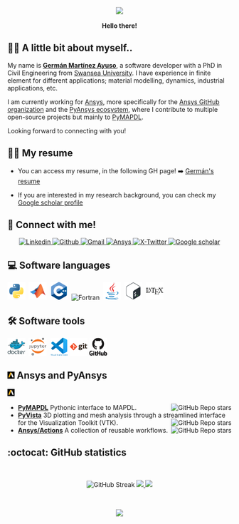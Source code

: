 

<div align=center>
<p><a>
<img src="https://media.giphy.com/media/v1.Y2lkPTc5MGI3NjExejhnYmtncG01eDl1NWxyY21uMDZkam43Mjl1bXQ4aTd1eGFoenFoZiZlcD12MV9pbnRlcm5hbF9naWZfYnlfaWQmY3Q9Zw/Nx0rz3jtxtEre/giphy.gif">
<p><b>Hello there!</b></p>
</a></p>
</div>

## :man_technologist: A little bit about myself..

My name is [**Germán Martínez Ayuso**](https://www.linkedin.com/in/gmartinezayuso/), a software developer with a PhD in Civil Engineering from [Swansea University](https://www.swansea.ac.uk).
I have experience in finite element for different applications; material modelling, dynamics, industrial applications, etc.

I am currently working for [Ansys](https://www.ansys.com/), more specifically for the [Ansys GitHub organization](https://github.com/ansys) and the [PyAnsys ecosystem](https://docs.pyansys.com/), where I contribute to multiple open-source projects but mainly to [PyMAPDL](https://mapdl.docs.pyansys.com/version/stable/).

Looking forward to connecting with you!


## :construction_worker_man: My resume

* You can access my resume, in the following GH page! :arrow_right: [Germán's resume](https://germa89.github.io/cv/)

* If you are interested in my research background, you can check my [Google scholar profile](https://scholar.google.co.uk/citations?user=1MqmJ0sAAAAJ)


## :handshake: Connect with me!

<div align=center>
    <a href="https://www.linkedin.com/in/gmartinezayuso/">
    <!-- Linkedin -->
        <!-- <img alt="Linkedin" src="https://img.shields.io/badge/LinkedIn-germa89-%230A66C2?style=for-the-badge&logo=linkedin&labelColor=white&link=https%3A%2F%2Fwww.linkedin.com%2Fin%2Fgmartinezayuso%2F"> -->
        <img alt="Linkedin" src="https://img.shields.io/badge/LinkedIn-%230A66C2?style=for-the-badge&logo=linkedin&link=https%3A%2F%2Fwww.linkedin.com%2Fin%2Fgmartinezayuso%2F">
    </a>
    <a href="https://github.com/germa89">
    <!-- Github -->
        <!-- <img alt="Github" src="https://img.shields.io/badge/GitHub-germa89-%23181717?style=for-the-badge&logo=github&logoColor=%23181717&labelColor=white&link=https%3A%2F%2Fwww.github.com%2Fgerma89"> -->
        <img alt="Github" src="https://img.shields.io/badge/GitHub-%23181717?style=for-the-badge&logo=github&logoColor=white&link=https%3A%2F%2Fwww.github.com%2Fgerma89">
    </a>
    <a href="mailto:germanmartinezayuso@gmail.com">
    <!-- GMail -->
        <!-- <img alt="Gmail" src="https://img.shields.io/badge/GMail-Email%20me!-%23EA4335?style=for-the-badge&logo=gmail&logoColor=%23EA4335&labelColor=white&link=mailto%3Agermanmartinezayuso%40gmail.com"> -->
        <img alt="Gmail" src="https://img.shields.io/badge/GMail-%23EA4335?style=for-the-badge&logo=gmail&logoColor=white&link=mailto%3Agermanmartinezayuso%40gmail.com">
    </a>
    <a href="mailto:german.ayuso@ansys.com">
    <!-- Ansys
    color: #FFB71B  -->
        <!-- <img alt="Ansys" src="https://img.shields.io/badge/ANSYS-Email%20me!-%23FFB71B?style=for-the-badge&logo=data:image/png;base64,iVBORw0KGgoAAAANSUhEUgAAABAAAAAQCAIAAACQkWg2AAABDklEQVQ4jWNgoDfg5mD8vE7q/3bpVyskbW0sMRUwofHD7Dh5OBkZGBgW7/3W2tZpa2tLQEOyOzeEsfumlK2tbVpaGj4N6jIs1lpsDAwMJ278sveMY2BgCA0NFRISwqkhyQ1q/Nyd3zg4OBgYGNjZ2ePi4rB5loGBhZnhxTLJ/9ulv26Q4uVk1NXV/f///////69du4Zdg78lx//t0v+3S88rFISInD59GqIH2esIJ8G9O2/XVwhjzpw5EAam1xkkBJn/bJX+v1365hxxuCAfH9+3b9/+////48cPuNehNsS7cDEzMTAwMMzb+Q2u4dOnT2vWrMHu9ZtzxP9vl/69RVpCkBlZ3N7enoDXBwEAAA+YYitOilMVAAAAAElFTkSuQmCC&logoColor=%23FFB71B&labelColor=black&link=mailto%3Agerman.ayuso%40ansys.com"> -->
        <img alt="Ansys" src="https://img.shields.io/badge/ANSYS-FFB71B?style=for-the-badge&logo=data:image/png;base64,iVBORw0KGgoAAAANSUhEUgAAABAAAAAQCAIAAACQkWg2AAABDklEQVQ4jWNgoDfg5mD8vE7q/3bpVyskbW0sMRUwofHD7Dh5OBkZGBgW7/3W2tZpa2tLQEOyOzeEsfumlK2tbVpaGj4N6jIs1lpsDAwMJ278sveMY2BgCA0NFRISwqkhyQ1q/Nyd3zg4OBgYGNjZ2ePi4rB5loGBhZnhxTLJ/9ulv26Q4uVk1NXV/f///////69du4Zdg78lx//t0v+3S88rFISInD59GqIH2esIJ8G9O2/XVwhjzpw5EAam1xkkBJn/bJX+v1365hxxuCAfH9+3b9/+////48cPuNehNsS7cDEzMTAwMMzb+Q2u4dOnT2vWrMHu9ZtzxP9vl/69RVpCkBlZ3N7enoDXBwEAAA+YYitOilMVAAAAAElFTkSuQmCC&logoColor=black&labelColor=%black&link=mailto%3Agerman.ayuso%40ansys.com">
    </a>
    <a href="https://twitter.com/germa89">
    <!-- Twitter -->
        <!-- <img alt="X-Twitter" src="https://img.shields.io/badge/X%20(Twitter)-germa89-black?style=for-the-badge&logo=x&labelColor=white&link=https%3A%2F%2Ftwitter.com%2Fgerma89"> -->
        <img alt="X-Twitter" src="https://img.shields.io/badge/X%20(Twitter)-black?style=for-the-badge&logo=x&link=https%3A%2F%2Ftwitter.com%2Fgerma89">
    </a>
    <a href="https://scholar.google.co.uk/citations?user=1MqmJ0sAAAAJ">
    <!-- Google scholar -->
        <!-- <img alt="Google scholar" src="https://img.shields.io/badge/Scholar-Dr%20German%20Martinez--Ayuso-%234285F4?style=for-the-badge&logo=googlescholar&labelColor=white&link=https%3A%2F%2Fscholar.google.co.uk%2Fcitations%3Fuser%3D1MqmJ0sAAAAJ"> -->
        <img alt="Google scholar" src="https://img.shields.io/badge/Scholar-%234285F4?style=for-the-badge&logo=googlescholar&labelColor=%234285F4&logoColor=white&link=https%3A%2F%2Fscholar.google.co.uk%2Fcitations%3Fuser%3D1MqmJ0sAAAAJ">
    </a>
</div>

## :computer: Software languages

<div>
  <img src="https://github.com/devicons/devicon/blob/master/icons/python/python-original.svg" title="Python" alt="Python" width="40" height="40"/>&nbsp;
  <img src="https://github.com/devicons/devicon/blob/master/icons/matlab/matlab-original.svg" title="Matlab" alt="Matlab" width="40" height="40"/>&nbsp;
  <img src="https://github.com/devicons/devicon/blob/master/icons/cplusplus/cplusplus-original.svg" title="C++" alt="C++" width="40" height="40"/>&nbsp;
  <img src="https://github.com/gilbarbara/logos/blob/main/logos/fortran.svg" title="Fortran" alt="Fortran" width="40" height="40"/>&nbsp;
  <img src="https://github.com/devicons/devicon/blob/master/icons/java/java-original.svg" title="Java" alt="Java" width="40" height="40"/>&nbsp;
  <img src="https://github.com/devicons/devicon/blob/master/icons/bash/bash-original.svg" title="Bash" alt="Bash" width="40" height="40"/>&nbsp;
  <img src="https://github.com/devicons/devicon/blob/master/icons/latex/latex-original.svg" title="LaTeX" alt="LaTeX" width="40" height="40"/>&nbsp;
</div>

## :hammer_and_wrench: Software tools

<div>
  <img src="https://github.com/devicons/devicon/blob/master/icons/docker/docker-original-wordmark.svg" title="Docker"  alt="Docker" width="40" height="40"/>&nbsp;
  <img src="https://github.com/devicons/devicon/blob/master/icons/jupyter/jupyter-original-wordmark.svg" title="Jupyter" alt="Jupyter" width="40" height="40"/>&nbsp;
  <img src="https://github.com/devicons/devicon/blob/master/icons/vscode/vscode-original-wordmark.svg" title="VSCode" **alt="VSCode" width="40" height="40"/>
  <img src="https://github.com/devicons/devicon/blob/master/icons/git/git-original-wordmark.svg" title="Git" **alt="Git" width="40" height="40"/>
  <img src="https://github.com/devicons/devicon/blob/master/icons/github/github-original-wordmark.svg" title="GitHub" **alt="GitHub" width="40" height="40"/>
</div>



## <img alt="👨‍💼" src="data:image/png;base64,iVBORw0KGgoAAAANSUhEUgAAABAAAAAQCAIAAACQkWg2AAABDklEQVQ4jWNgoDfg5mD8vE7q/3bpVyskbW0sMRUwofHD7Dh5OBkZGBgW7/3W2tZpa2tLQEOyOzeEsfumlK2tbVpaGj4N6jIs1lpsDAwMJ278sveMY2BgCA0NFRISwqkhyQ1q/Nyd3zg4OBgYGNjZ2ePi4rB5loGBhZnhxTLJ/9ulv26Q4uVk1NXV/f///////69du4Zdg78lx//t0v+3S88rFISInD59GqIH2esIJ8G9O2/XVwhjzpw5EAam1xkkBJn/bJX+v1365hxxuCAfH9+3b9/+////48cPuNehNsS7cDEzMTAwMMzb+Q2u4dOnT2vWrMHu9ZtzxP9vl/69RVpCkBlZ3N7enoDXBwEAAA+YYitOilMVAAAAAElFTkSuQmCC">  Ansys and PyAnsys

<img src="data:image/png;base64,iVBORw0KGgoAAAANSUhEUgAAABAAAAAQCAIAAACQkWg2AAABDklEQVQ4jWNgoDfg5mD8vE7q/3bpVyskbW0sMRUwofHD7Dh5OBkZGBgW7/3W2tZpa2tLQEOyOzeEsfumlK2tbVpaGj4N6jIs1lpsDAwMJ278sveMY2BgCA0NFRISwqkhyQ1q/Nyd3zg4OBgYGNjZ2ePi4rB5loGBhZnhxTLJ/9ulv26Q4uVk1NXV/f///////69du4Zdg78lx//t0v+3S88rFISInD59GqIH2esIJ8G9O2/XVwhjzpw5EAam1xkkBJn/bJX+v1365hxxuCAfH9+3b9/+////48cPuNehNsS7cDEzMTAwMMzb+Q2u4dOnT2vWrMHu9ZtzxP9vl/69RVpCkBlZ3N7enoDXBwEAAA+YYitOilMVAAAAAElFTkSuQmCC">

- **[PyMAPDL](https://github.com/pyansys/pymapdl)** Pythonic interface to MAPDL. <img align="right" alt="GitHub Repo stars" src="https://img.shields.io/github/stars/ansys/pymapdl?style=social">
- **[PyVista](https://github.com/pyvista/pyvista)** 3D plotting and mesh analysis through a streamlined interface for the Visualization Toolkit (VTK). <img align="right" alt="GitHub Repo stars" src="https://img.shields.io/github/stars/pyvista/pyvista?style=social">
- **[Ansys/Actions](https://github.com/ansys/actions)** A collection of reusable workflows. <img align="right" alt="GitHub Repo stars" src="https://img.shields.io/github/stars/ansys/actions?style=social"> 


## :octocat: GitHub statistics

<br>
<p align=center>
  <div align=center>
    <a>
        <img src="https://streak-stats.demolab.com?user=germa89&theme=vue&hide_border=true&exclude_days=Sun%2CSat" alt="GitHub Streak" />
    </a>
    <a href="https://github.com/germa89/github-readme-stats" title="Go to Source">
      <img src="https://github-readme-stats.vercel.app/api?username=germa89&count_private=true&show_icons=true&theme=vue&hide_border=true" />
    </a>
    <a>
    <img src="https://github-readme-activity-graph.vercel.app/graph?username=germa89&count_private=true&theme=github-light&exclude_days=Sun%2CSat&hide_border=true"/>
    </a>
  </div>
</p>
</br>

<p align=center>
  <div align=center>
    <a href="https://visitorbadge.io/status?path=https%3A%2F%2Fgithub.com%2Fgerma89%2Fgerma89"><img align="center" src="https://api.visitorbadge.io/api/combined?path=https%3A%2F%2Fgithub.com%2Fgerma89%2Fgerma89&labelColor=%2337d67a&countColor=%23dce775" /></a>
  </div>
</p>
